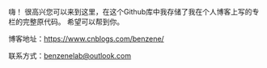嗨！
很高兴您可以来到这里，在这个Github库中我存储了我在个人博客上写的专栏的完整原代码。
希望可以帮到你。

博客地址：https://www.cnblogs.com/benzene/

联系方式：benzenelab@outlook.com

